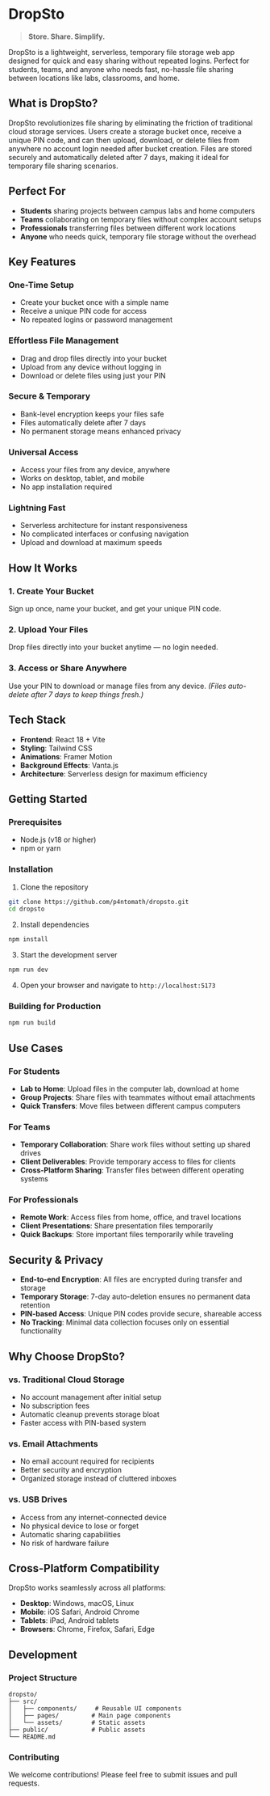 # DropSto

> **Store. Share. Simplify.**

DropSto is a lightweight, serverless, temporary file storage web app designed for quick and easy sharing without repeated logins. Perfect for students, teams, and anyone who needs fast, no-hassle file sharing between locations like labs, classrooms, and home.

## What is DropSto?

DropSto revolutionizes file sharing by eliminating the friction of traditional cloud storage services. Users create a storage bucket once, receive a unique PIN code, and can then upload, download, or delete files from anywhere no account login needed after bucket creation. Files are stored securely and automatically deleted after 7 days, making it ideal for temporary file sharing scenarios.

## Perfect For

- **Students** sharing projects between campus labs and home computers
- **Teams** collaborating on temporary files without complex account setups
- **Professionals** transferring files between different work locations
- **Anyone** who needs quick, temporary file storage without the overhead

## Key Features

### One-Time Setup
- Create your bucket once with a simple name
- Receive a unique PIN code for access
- No repeated logins or password management

### Effortless File Management
- Drag and drop files directly into your bucket
- Upload from any device without logging in
- Download or delete files using just your PIN

### Secure & Temporary
- Bank-level encryption keeps your files safe
- Files automatically delete after 7 days
- No permanent storage means enhanced privacy

### Universal Access
- Access your files from any device, anywhere
- Works on desktop, tablet, and mobile
- No app installation required

### Lightning Fast
- Serverless architecture for instant responsiveness
- No complicated interfaces or confusing navigation
- Upload and download at maximum speeds

## How It Works

### 1. Create Your Bucket
Sign up once, name your bucket, and get your unique PIN code.

### 2. Upload Your Files
Drop files directly into your bucket anytime — no login needed.

### 3. Access or Share Anywhere
Use your PIN to download or manage files from any device.
*(Files auto-delete after 7 days to keep things fresh.)*

## Tech Stack

- **Frontend**: React 18 + Vite
- **Styling**: Tailwind CSS
- **Animations**: Framer Motion
- **Background Effects**: Vanta.js
- **Architecture**: Serverless design for maximum efficiency

## Getting Started

### Prerequisites
- Node.js (v18 or higher)
- npm or yarn

### Installation

1. Clone the repository
```bash
git clone https://github.com/p4ntomath/dropsto.git
cd dropsto
```

2. Install dependencies
```bash
npm install
```

3. Start the development server
```bash
npm run dev
```

4. Open your browser and navigate to `http://localhost:5173`

### Building for Production

```bash
npm run build
```

## Use Cases

### For Students
- **Lab to Home**: Upload files in the computer lab, download at home
- **Group Projects**: Share files with teammates without email attachments
- **Quick Transfers**: Move files between different campus computers

### For Teams
- **Temporary Collaboration**: Share work files without setting up shared drives
- **Client Deliverables**: Provide temporary access to files for clients
- **Cross-Platform Sharing**: Transfer files between different operating systems

### For Professionals
- **Remote Work**: Access files from home, office, and travel locations
- **Client Presentations**: Share presentation files temporarily
- **Quick Backups**: Store important files temporarily while traveling

## Security & Privacy

- **End-to-end Encryption**: All files are encrypted during transfer and storage
- **Temporary Storage**: 7-day auto-deletion ensures no permanent data retention
- **PIN-based Access**: Unique PIN codes provide secure, shareable access
- **No Tracking**: Minimal data collection focuses only on essential functionality

## Why Choose DropSto?

### vs. Traditional Cloud Storage
- No account management after initial setup
- No subscription fees
- Automatic cleanup prevents storage bloat
- Faster access with PIN-based system

### vs. Email Attachments
- No email account required for recipients
- Better security and encryption
- Organized storage instead of cluttered inboxes

### vs. USB Drives
- Access from any internet-connected device
- No physical device to lose or forget
- Automatic sharing capabilities
- No risk of hardware failure

## Cross-Platform Compatibility

DropSto works seamlessly across all platforms:
- **Desktop**: Windows, macOS, Linux
- **Mobile**: iOS Safari, Android Chrome
- **Tablets**: iPad, Android tablets
- **Browsers**: Chrome, Firefox, Safari, Edge

## Development

### Project Structure
```
dropsto/
├── src/
│   ├── components/     # Reusable UI components
│   ├── pages/         # Main page components
│   └── assets/        # Static assets
├── public/            # Public assets
└── README.md
```

### Contributing
We welcome contributions! Please feel free to submit issues and pull requests.
